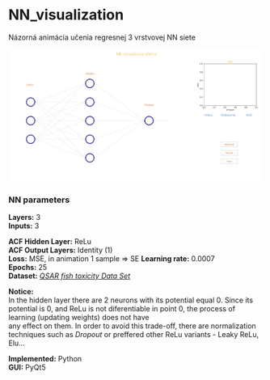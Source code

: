 # NN_visualization

Názorná animácia učenia regresnej 3 vrstvovej NN siete
 
![NN_visualization](https://github.com/PavolGrofcik/NN_visualization/blob/main/NN_visualization_new.gif)

### NN parameters
**Layers:** 3  
**Inputs:** 3  

**ACF Hidden Layer:** ReLu  
**ACF Output Layers:** Identity (1)  
**Loss:** MSE, in animation 1 sample => SE 
**Learning rate:** 0.0007  
**Epochs:** 25  
**Dataset:** *[QSAR fish toxicity Data Set](https://archive.ics.uci.edu/ml/datasets/QSAR+fish+toxicity)*  

**Notice:**  
In the hidden layer there are 2 neurons with its potential equal 0. Since its potential is 0, and 
ReLu is not diferentiable in point 0, the process of learning (updating weights) does not have  
any effect on them. In order to avoid this trade-off, there are normalization techniques such as 
*Dropout* or preffered other ReLu variants - Leaky ReLu, Elu... 
  
  

  
**Implemented:** Python  
**GUI:** PyQt5 
